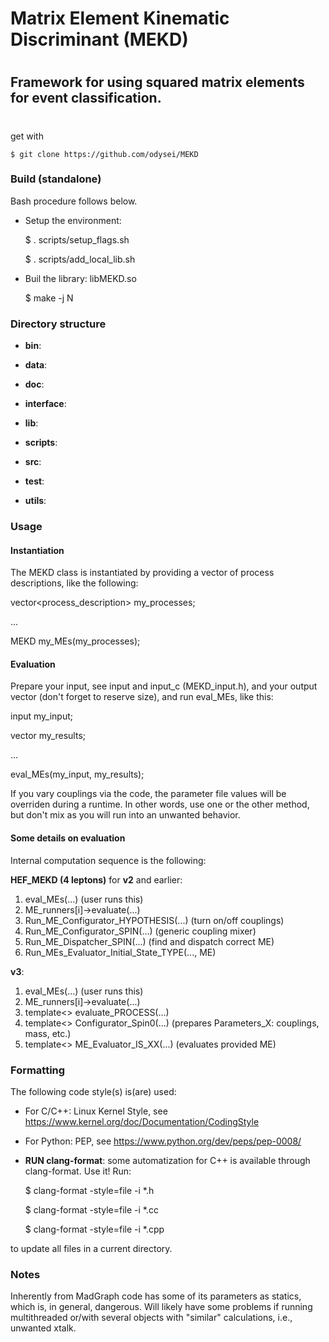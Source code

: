 #
# Matrix Element Kinematic Discriminant (MEKD)
#
## Framework for using squared matrix elements for event classification.
#


get with

    $ git clone https://github.com/odysei/MEKD


### Build (standalone)

Bash procedure follows below.

* Setup the environment:
    
    $ . scripts/setup_flags.sh 

    $ . scripts/add_local_lib.sh


* Buil the library: libMEKD.so

    $ make -j N


### Directory structure
* **bin**:

* **data**:

* **doc**:

* **interface**:

* **lib**:

* **scripts**:

* **src**:

* **test**:

* **utils**:


### Usage

#### Instantiation

The MEKD class is instantiated by providing a vector of process descriptions,
like the following:

vector<process_description> my_processes;

...

MEKD my_MEs(my_processes);


#### Evaluation

Prepare your input, see input and input_c (MEKD_input.h), and your output
vector<double> (don't forget to reserve size), and run eval_MEs, like this:

input my_input;

vector<double> my_results;

...

eval_MEs(my_input, my_results);

If you vary couplings via the code, the parameter file values will be overriden 
during a runtime. In other words, use one or the other method, but don't mix as 
you will run into an unwanted behavior.


#### Some details on evaluation

Internal computation sequence is the following:

**HEF_MEKD (4 leptons)** for **v2** and earlier:

1. eval_MEs(...) (user runs this)
2. ME_runners[i]->evaluate(...)
3. Run_ME_Configurator_HYPOTHESIS(...) (turn on/off couplings)
4. Run_ME_Configurator_SPIN(...) (generic coupling mixer)
5. Run_ME_Dispatcher_SPIN(...) (find and dispatch correct ME)
6. Run_MEs_Evaluator_Initial_State_TYPE(..., ME)


**v3**:

1. eval_MEs(...) (user runs this)
2. ME_runners[i]->evaluate(...)
3. template<> evaluate_PROCESS(...)
4. template<> Configurator_Spin0(...) (prepares Parameters_X: couplings, mass,
etc.)
5. template<> ME_Evaluator_IS_XX(...) (evaluates provided ME)


### Formatting

The following code style(s) is(are) used:

* For C/C++: Linux Kernel Style, see
https://www.kernel.org/doc/Documentation/CodingStyle

* For Python: PEP, see https://www.python.org/dev/peps/pep-0008/

* **RUN clang-format**: some automatization for C++ is available through
clang-format. Use it! Run:

    $ clang-format -style=file -i *.h

    $ clang-format -style=file -i *.cc

    $ clang-format -style=file -i *.cpp

to update all files in a current directory.


### Notes

Inherently from MadGraph code has some of its parameters as statics, which is,
in general, dangerous. Will likely have some problems if running multithreaded
or/with several objects with "similar" calculations, i.e., unwanted xtalk.
